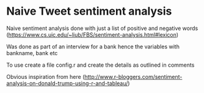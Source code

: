 # Naive Tweet sentiment analysis
Naive sentiment analysis done with just a list of positive and negative words (https://www.cs.uic.edu/~liub/FBS/sentiment-analysis.html#lexicon)

Was done as part of an interview for a bank hence the variables with bankname, bank etc

To use create a file config.r and create the details as outlined in comments

Obvious inspiration from here (http://www.r-bloggers.com/sentiment-analysis-on-donald-trump-using-r-and-tableau/)
